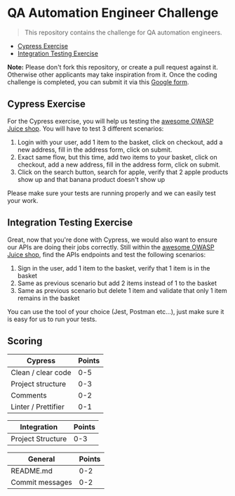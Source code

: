 # QA Automation Engineer Challenge

> This repository contains the challenge for QA automation engineers.

- [Cypress Exercise](#cypress-exercise)
- [Integration Testing Exercise](#integration-testing-exercise)

**Note:** Please don't fork this repository, or create a pull request against it. Otherwise other applicants may take inspiration from it. Once the coding challenge is completed, you can submit it via this [Google form](https://forms.gle/f2hekWPJqee6htH28).

## Cypress Exercise

For the Cypress exercise, you will help us testing the [awesome OWASP Juice shop](https://juice-shop.herokuapp.com/).
You will have to test 3 different scenarios:

1. Login with your user, add 1 item to the basket, click on checkout, add a new address, fill in the address form, click on submit.
2. Exact same flow, but this time, add two items to your basket, click on checkout, add a new address, fill in the address form, click on submit.
3. Click on the search button, search for apple, verify that 2 apple products show up and that banana product doesn't show up

Please make sure your tests are running properly and we can easily test your work.

## Integration Testing Exercise

Great, now that you're done with Cypress, we would also want to ensure our APIs are doing their jobs correctly.
Still within the [awesome OWASP Juice shop](https://juice-shop.herokuapp.com/), find the APIs endpoints and test the following scenarios:

1. Sign in the user, add 1 item to the basket, verify that 1 item is in the basket
2. Same as previous scenario but add 2 items instead of 1 to the basket
3. Same as previous scenario but delete 1 item and validate that only 1 item remains in the basket

You can use the tool of your choice (Jest, Postman etc...), just make sure it is easy for us to run your tests.

## Scoring
| Cypress                | Points |
|------------------------|--------|
| Clean / clear code     | 0-5    |
| Project structure      | 0-3    |
| Comments               | 0-2    |
| Linter / Prettifier    | 0-1    |

| Integration       | Points |
|-------------------|--------|
| Project Structure | 0-3    |

| General             | Points |
|---------------------|--------|
| README.md           | 0-2    |
| Commit messages     | 0-2    |

